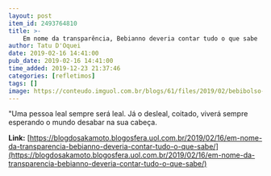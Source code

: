 ```yaml
---
layout: post
item_id: 2493764810
title: >-
    Em nome da transparência, Bebianno deveria contar tudo o que sabe
author: Tatu D'Oquei
date: 2019-02-16 14:41:00
pub_date: 2019-02-16 14:41:00
time_added: 2019-12-23 21:37:46
categories: [refletimos]
tags: []
image: https://conteudo.imguol.com.br/blogs/61/files/2019/02/bebibolso-615x300.jpg
---
```


"Uma pessoa leal sempre será leal. Já o desleal, coitado, viverá sempre esperando o mundo desabar na sua cabeça.

**Link:** [https://blogdosakamoto.blogosfera.uol.com.br/2019/02/16/em-nome-da-transparencia-bebianno-deveria-contar-tudo-o-que-sabe/](https://blogdosakamoto.blogosfera.uol.com.br/2019/02/16/em-nome-da-transparencia-bebianno-deveria-contar-tudo-o-que-sabe/)

